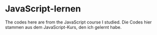 # JavaScript-lernen
The codes here are from the JavaScript course I studied.
Die Codes hier stammen aus dem JavaScript-Kurs, den ich gelernt habe.

